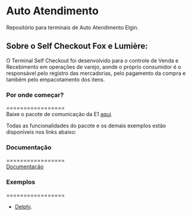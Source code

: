 # Auto Atendimento

Repositório para terminais de Auto Atendimento Elgin.

## Sobre o Self Checkout Fox e Lumière:
O Terminal Self Checkout foi desenvolvido para o controle de Venda e Recebimento em operações de varejo, aonde o próprio consumidor é o responsável pelo registro  das mercadorias, pelo pagamento da compra e também pelo empacotamento dos itens.

### Por onde começar?
=================  
Baixe o pacote de comunicação da E1 [aqui](https://github.com/ElginDeveloperCommunity/AutoAtendimento/tree/master/Elgin/Self%20Checkout/Bibliotecas).

Todas as funcionalidades do pacote e os demais exemplos estão disponíveis nos links abaixo: 

### Documentação
=================  
[Documentação](https://elgindevelopercommunity.github.io/group__g10.html)

### Exemplos
=================  
- [Delphi](https://github.com/ElginDeveloperCommunity/AutoAtendimento/tree/master/Elgin/Self%20Checkout/Exemplos/Delphi_Exemplo_E1Poste).

